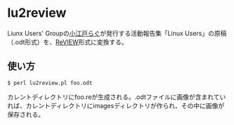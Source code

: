 # lu2review

Liunx Users' Groupの[小江戸らぐ](http://koedolug.org/)が発行する活動報告集「Linux Users」の原稿（.odt形式）を、[ReVIEW](https://github.com/kmuto/review)形式に変換する。

## 使い方

    $ perl lu2review.pl foo.odt

カレントディレクトリにfoo.reが生成される。.odtファイルに画像が含まれていれば、カレントディレクトリにimagesディレクトリが作られ、その中に画像が保存される。
